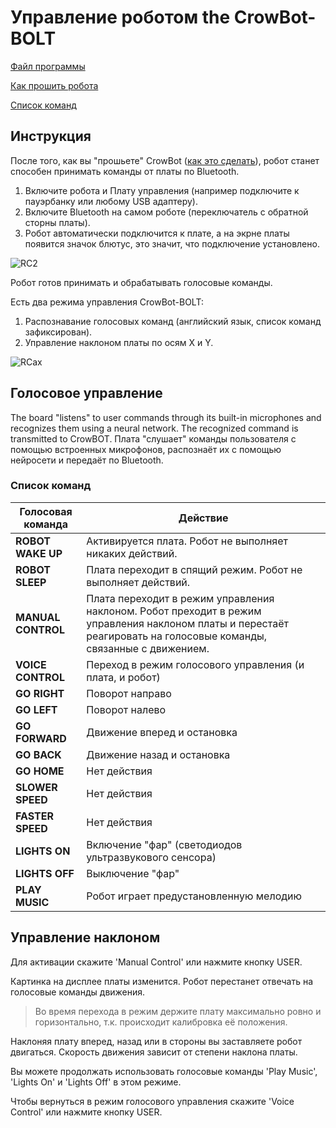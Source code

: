 # Управление роботом the CrowBot-BOLT

[Файл программы](https://github.com/MIR-LLC/CrowBot_program/blob/main/Bolt_grc_program.ino)

[Как прошить робота](https://github.com/MIR-LLC/CrowBot_program/blob/main/how_to_install_the_program.md)

[Список команд](https://github.com/MIR-LLC/CrowBot_program/blob/main/commands.md)

## Инструкция

После того, как вы "прошьете" CrowBot  ([как это сделать](https://github.com/MIR-LLC/CrowBot_program/blob/main/how_to_install_the_program.md)), робот станет способен принимать команды от платы по Bluetooth.  

1. Включите робота и Плату управления (например подключите к пауэрбанку или любому USB адаптеру).  
2. Включите Bluetooth на самом роботе (переключатель с обратной сторны платы).  
3. Робот автоматически подключится к плате, а на экрне платы появится значок блютус, это значит, что подключение установлено.  

![RC2](https://github.com/user-attachments/assets/907467d8-6e76-4b28-b7d1-531149297eba)

Робот готов принимать и обрабатывать голосовые команды.

Есть два режима управления CrowBot-BOLT:
1. Распознавание голосовых команд (английский язык, список команд зафиксирован). 
2. Управление наклоном платы по осям X и Y.

![RCax](https://github.com/user-attachments/assets/df23ef1b-fbf7-4044-8efd-d63a35861690)

## Голосовое управление
The board "listens" to user commands through its built-in microphones and recognizes them using a neural network. The recognized command is transmitted to CrowBOT.
Плата "слушает" команды пользователя с помощью встроенных микрофонов, распознаёт их с помощью нейросети и передаёт по Bluetooth.

### Список команд
| Голосовая команда     | Действие |
|------------------|----------------------------------------------------------------------------------------------------------------------------------|
| **ROBOT WAKE UP**   | Активируется плата. Робот не выполняет никаких действий. |  
| **ROBOT SLEEP**     | Плата переходит в спящий режим. Робот не выполняет действий. |  
| **MANUAL CONTROL**  | Плата переходит в режим управления наклоном. Робот преходит в режим управления наклоном платы и перестаёт реагировать на голосовые команды, связанные с движением. |  
| **VOICE CONTROL**   | Переход в режим голосового управления (и плата, и робот) |  
| **GO RIGHT**       | Поворот направо |  
| **GO LEFT**        | Поворот налево |  
| **GO FORWARD**     | Движение вперед и остановка |  
| **GO BACK**        | Движение назад и остановка |  
| **GO HOME**        | Нет действия |  
| **SLOWER SPEED**   | Нет действия |  
| **FASTER SPEED**   | Нет действия |  
| **LIGHTS ON**      | Включение "фар" (светодиодов ультразвукового сенсора) |  
| **LIGHTS OFF**     | Выключение "фар" |  
| **PLAY MUSIC**     | Робот играет предустановленную мелодию |  

## Управление наклоном

Для активации скажите 'Manual Control' или нажмите кнопку USER. 

Картинка на дисплее платы изменится. Робот перестанет отвечать на голосовые команды движения.

> Во время перехода в режим держите плату максимально ровно и горизонтально, т.к. происходит калибровка её положения. 

Наклоняя плату вперед, назад или в стороны вы заставляете робот двигаться. Скорость движения зависит от степени наклона платы. 

Вы можете продолжать использовать голосовые команды 'Play Music', 'Lights On' и 'Lights Off' в этом режиме.

Чтобы вернуться в режим голосового управления скажите 'Voice Control' или нажмите кнопку USER.









